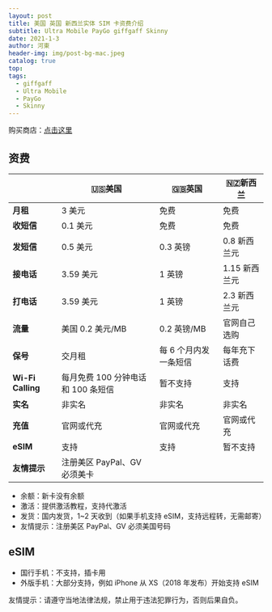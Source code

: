 ```yaml
---
layout: post
title: 美国 英国 新西兰实体 SIM 卡资费介绍
subtitle: Ultra Mobile PayGo giffgaff Skinny
date: 2021-1-3
author: 河東
header-img: img/post-bg-mac.jpeg
catalog: true
top: 
tags:
  - giffgaff
  - Ultra Mobile
  - PayGo
  - Skinny
---
```


购买商店：[点击这里](https://t.me/GVStore)

## 资费

|   |  🇺🇸美国 | 🇬🇧英国|🇳🇿新西兰|
|  ----  | ----  |----  | ---|
|  **月租**  | 3 美元 |免费  | 免费|
|  **收短信**|   0.1 美元   |免费  | 免费|
|  **发短信** |   0.5 美元   |0.3 英镑 |0.8 新西兰元|
| **接电话** | 3.59 美元    |1 英镑  |1.15 新西兰元|
| **打电话** | 3.59 美元    |1 英镑  |2.3 新西兰元|
|**流量**|美国 0.2 美元/MB|0.2 英镑/MB|官网自己选购|
|**保号**|交月租|每 6 个月内发一条短信|每年充下话费|
|**Wi-Fi Calling**|每月免费 100 分钟电话和 100 条短信|暂不支持|支持|
|**实名** | 非实名 | 非实名 | 非实名|
|  **充值** |  官网或代充  | 官网或代充 |官网或代充|
|  **eSIM** |   支持  |  支持  |暂不支持|
| **友情提示**  | 注册美区 PayPal、GV 必须美卡   |    ||

- 余额：新卡没有余额
- 激活：提供激活教程，支持代激活
- 发货：国内发货，1~2 天收到（如果手机支持 eSIM，支持远程转，无需邮寄）
- 友情提示：注册美区 PayPal、GV 必须美国号码

## eSIM

- 国行手机：不支持，插卡用
- 外版手机：大部分支持，例如 iPhone 从 XS（2018 年发布）开始支持 eSIM



友情提示：请遵守当地法律法规，禁止用于违法犯罪行为，否则后果自负。
